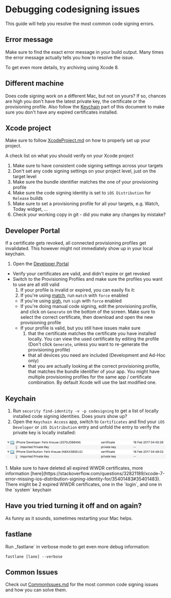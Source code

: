 # Debugging codesigning issues

This guide will help you resolve the most common code signing errors.

## Error message

Make sure to find the exact error message in your build output. Many times the error message actually tells you how to resolve the issue. 

To get even more details, try archiving using Xcode 8. 

## Different machine

Does code signing work on a different Mac, but not on yours? If so, chances are high you don't have the latest private key, the certificate or the provisioning profile. Also follow the [Keychain](#keychain) part of this document to make sure you don't have any expired certificates installed.

## Xcode project

Make sure to follow [XcodeProject.md](XcodeProject.md) on how to properly set up your project.

A check list on what you should verify on your Xcode project

1. Make sure to have consistent code signing settings across your targets
1. Don't set any code signing settings on your project level, just on the target level
1. Make sure the bundle identifier matches the one of your provisioning profile
1. Make sure the code signing identity is set to `iOS Distribution` for `Release` builds
1. Make sure to set a provisioning profile for all your targets, e.g. Watch, Today widget, ...
1. Check your working copy in git - did you make any changes by mistake?

## Developer Portal

If a certificate gets revoked, all connected provisioning profiles get invalidated. This however might not immediately show up in your local keychain.

1. Open the [Developer Portal](https://developer.apple.com/account/ios/certificate/)
- Verify your certificates are valid, and didn't expire or get revoked
- Switch to the Provisioning Profiles and make sure the profiles you want to use are all still valid
  1. If your profile is invalid or expired, you can easily fix it:
    1. If you're using [match](https://fastlane.tools/match), run `match` with `force` enabled
    - If you're using [sigh](https://fastlane.tools/sigh), run `sigh` with `force` enabled
    - If you're doing manual code signing, edit the provisioning profile, and click on `Generate` on the bottom of the screen. Make sure to select the correct certificate, then download and open the new provisioning profile
  - If your profile is valid, but you still have issues make sure
    1. that the certificate matches the certificate you have installed locally. You can view the used certificate by editing the profile (Don't click `Generate`, unless you want to re-generate the provisioning profile)
    - that all devices you need are included (Development and Ad-Hoc only)
    - that you are actually looking at the correct provisioning profile, that matches the bundle identifier of your app. You might have multiple provisioning profiles for the same app / certificate combination. By default Xcode will use the last modified one.

## Keychain

1. Run `security find-identity -v -p codesigning` to get a list of locally installed code signing identities. Does yours show up?
1. Open the `Keychain Access` app, switch to `Certificates` and find your `iOS Developer` or `iOS Distribution` entry and unfold the entry to verify the private key is locally installed: 
<p align="center">
  <img src="/img/codesigning/KeychainPrivateKey.png" width=500 />
</p>
1. Make sure to have deleted all expired WWDR certificates, more information [here](https://stackoverflow.com/questions/32821189/xcode-7-error-missing-ios-distribution-signing-identity-for/35401483#35401483). There might be 2 expired WWDR certificates, one in the `login`, and one in the `system` keychain

## Have you tried turning it off and on again?

As funny as it sounds, sometimes restarting your Mac helps.

## fastlane

Run _fastlane` in verbose mode to get even more debug information:

```
fastlane [lane] --verbose
```

## Common Issues

Check out [CommonIssues.md](CommonIssues.md) for the most common code signing issues and how you can solve them.
